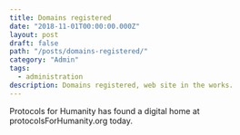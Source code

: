 ```yaml
---
title: Domains registered
date: "2018-11-01T00:00:00.000Z"
layout: post
draft: false
path: "/posts/domains-registered/"
category: "Admin"
tags:
  - administration
description: Domains registered, web site in the works.
---
```


Protocols for Humanity has found a digital home at protocolsForHumanity.org today.
